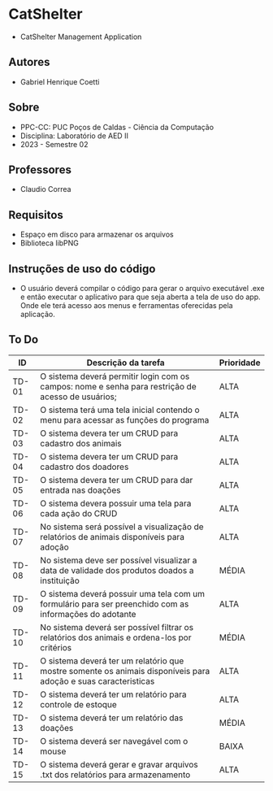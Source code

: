 # CatShelter

- CatShelter Management Application

## Autores

- Gabriel Henrique Coetti

## Sobre

- PPC-CC: PUC Poços de Caldas - Ciência da Computação
- Disciplina: Laboratório de AED II
- 2023 - Semestre 02

## Professores

- Claudio Correa

## Requisitos

- Espaço em disco para armazenar os arquivos
- Biblioteca libPNG

## Instruções de uso do código

- O usuário deverá compilar o código para gerar o arquivo executável .exe e então executar o aplicativo para que seja aberta a tela de uso do app. Onde ele terá acesso aos menus e ferramentas oferecidas pela aplicação.

## To Do

| ID | Descrição da tarefa| Prioridade |
|---------|-----------------------------------------|----|
|TD-01| O sistema deverá permitir login com os campos: nome e senha para restrição de acesso de usuários; | ALTA |
|TD-02| O sistema terá uma tela inicial contendo o menu para acessar as funções do programa | ALTA |
|TD-03| O sistema devera ter um CRUD para cadastro dos animais  | ALTA |
|TD-04| O sistema devera ter um CRUD para cadastro dos doadores | ALTA |
|TD-05| O sistema devera ter um CRUD para dar entrada nas doações | ALTA |
|TD-06| O sistema devera possuir uma tela para cada ação do CRUD  | ALTA |
|TD-07| No sistema será possível a visualização de relatórios de animais disponíveis para adoção | ALTA |
|TD-08| No sistema deve ser possível visualizar a data de validade dos produtos doados a instituição | MÉDIA |
|TD-09| O sistema deverá possuir uma tela com um formulário para ser preenchido com as informações do adotante | ALTA |
|TD-10| No sistema deverá ser possível filtrar os relatórios dos animais e ordena-los por critérios | MÉDIA |
|TD-11| O sistema deverá ter um relatório que mostre somente os animais disponíveis para adoção e suas caracteristicas | ALTA |
|TD-12| O sistema deverá ter um relatório para controle de estoque | ALTA |
|TD-13| O sistema deverá ter um relatório das doações | MÉDIA |
|TD-14| O sistema deverá ser navegável com o mouse | BAIXA |
|TD-15| O sistema deverá gerar e gravar arquivos .txt dos relatórios para armazenamento | ALTA |
